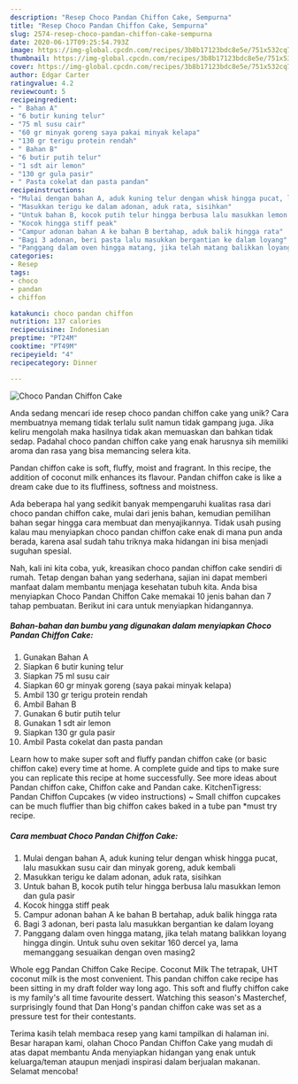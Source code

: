 ```yaml
---
description: "Resep Choco Pandan Chiffon Cake, Sempurna"
title: "Resep Choco Pandan Chiffon Cake, Sempurna"
slug: 2574-resep-choco-pandan-chiffon-cake-sempurna
date: 2020-06-17T09:25:54.793Z
image: https://img-global.cpcdn.com/recipes/3b8b17123bdc8e5e/751x532cq70/choco-pandan-chiffon-cake-foto-resep-utama.jpg
thumbnail: https://img-global.cpcdn.com/recipes/3b8b17123bdc8e5e/751x532cq70/choco-pandan-chiffon-cake-foto-resep-utama.jpg
cover: https://img-global.cpcdn.com/recipes/3b8b17123bdc8e5e/751x532cq70/choco-pandan-chiffon-cake-foto-resep-utama.jpg
author: Edgar Carter
ratingvalue: 4.2
reviewcount: 5
recipeingredient:
- " Bahan A"
- "6 butir kuning telur"
- "75 ml susu cair"
- "60 gr minyak goreng saya pakai minyak kelapa"
- "130 gr terigu protein rendah"
- " Bahan B"
- "6 butir putih telur"
- "1 sdt air lemon"
- "130 gr gula pasir"
- " Pasta cokelat dan pasta pandan"
recipeinstructions:
- "Mulai dengan bahan A, aduk kuning telur dengan whisk hingga pucat, lalu masukkan susu cair dan minyak goreng, aduk kembali"
- "Masukkan terigu ke dalam adonan, aduk rata, sisihkan"
- "Untuk bahan B, kocok putih telur hingga berbusa lalu masukkan lemon dan gula pasir"
- "Kocok hingga stiff peak"
- "Campur adonan bahan A ke bahan B bertahap, aduk balik hingga rata"
- "Bagi 3 adonan, beri pasta lalu masukkan bergantian ke dalam loyang"
- "Panggang dalam oven hingga matang, jika telah matang balikkan loyang hingga dingin. Untuk suhu oven sekitar 160 dercel ya, lama memanggang sesuaikan dengan oven masing2"
categories:
- Resep
tags:
- choco
- pandan
- chiffon

katakunci: choco pandan chiffon 
nutrition: 137 calories
recipecuisine: Indonesian
preptime: "PT24M"
cooktime: "PT49M"
recipeyield: "4"
recipecategory: Dinner

---
```



![Choco Pandan Chiffon Cake](https://img-global.cpcdn.com/recipes/3b8b17123bdc8e5e/751x532cq70/choco-pandan-chiffon-cake-foto-resep-utama.jpg)

Anda sedang mencari ide resep choco pandan chiffon cake yang unik? Cara membuatnya memang tidak terlalu sulit namun tidak gampang juga. Jika keliru mengolah maka hasilnya tidak akan memuaskan dan bahkan tidak sedap. Padahal choco pandan chiffon cake yang enak harusnya sih memiliki aroma dan rasa yang bisa memancing selera kita.

Pandan chiffon cake is soft, fluffy, moist and fragrant. In this recipe, the addition of coconut milk enhances its flavour. Pandan chiffon cake is like a dream cake due to its fluffiness, softness and moistness.

Ada beberapa hal yang sedikit banyak mempengaruhi kualitas rasa dari choco pandan chiffon cake, mulai dari jenis bahan, kemudian pemilihan bahan segar hingga cara membuat dan menyajikannya. Tidak usah pusing kalau mau menyiapkan choco pandan chiffon cake enak di mana pun anda berada, karena asal sudah tahu triknya maka hidangan ini bisa menjadi suguhan spesial.


Nah, kali ini kita coba, yuk, kreasikan choco pandan chiffon cake sendiri di rumah. Tetap dengan bahan yang sederhana, sajian ini dapat memberi manfaat dalam membantu menjaga kesehatan tubuh kita. Anda bisa menyiapkan Choco Pandan Chiffon Cake memakai 10 jenis bahan dan 7 tahap pembuatan. Berikut ini cara untuk menyiapkan hidangannya.

<!--inarticleads1-->

##### Bahan-bahan dan bumbu yang digunakan dalam menyiapkan Choco Pandan Chiffon Cake:

1. Gunakan  Bahan A
1. Siapkan 6 butir kuning telur
1. Siapkan 75 ml susu cair
1. Siapkan 60 gr minyak goreng (saya pakai minyak kelapa)
1. Ambil 130 gr terigu protein rendah
1. Ambil  Bahan B
1. Gunakan 6 butir putih telur
1. Gunakan 1 sdt air lemon
1. Siapkan 130 gr gula pasir
1. Ambil  Pasta cokelat dan pasta pandan


Learn how to make super soft and fluffy pandan chiffon cake (or basic chiffon cake) every time at home. A complete guide and tips to make sure you can replicate this recipe at home successfully. See more ideas about Pandan chiffon cake, Chiffon cake and Pandan cake. KitchenTigress: Pandan Chiffon Cupcakes (w video instructions) ~ Small chiffon cupcakes can be much fluffier than big chiffon cakes baked in a tube pan *must try recipe. 

<!--inarticleads2-->

##### Cara membuat Choco Pandan Chiffon Cake:

1. Mulai dengan bahan A, aduk kuning telur dengan whisk hingga pucat, lalu masukkan susu cair dan minyak goreng, aduk kembali
1. Masukkan terigu ke dalam adonan, aduk rata, sisihkan
1. Untuk bahan B, kocok putih telur hingga berbusa lalu masukkan lemon dan gula pasir
1. Kocok hingga stiff peak
1. Campur adonan bahan A ke bahan B bertahap, aduk balik hingga rata
1. Bagi 3 adonan, beri pasta lalu masukkan bergantian ke dalam loyang
1. Panggang dalam oven hingga matang, jika telah matang balikkan loyang hingga dingin. Untuk suhu oven sekitar 160 dercel ya, lama memanggang sesuaikan dengan oven masing2


Whole egg Pandan Chiffon Cake Recipe. Coconut Milk The tetrapak, UHT coconut milk is the most convenient. This pandan chiffon cake recipe has been sitting in my draft folder way long ago. This soft and fluffy chiffon cake is my family&#39;s all time favourite dessert. Watching this season&#39;s Masterchef, surprisingly found that Dan Hong&#39;s pandan chiffon cake was set as a pressure test for their contestants. 

Terima kasih telah membaca resep yang kami tampilkan di halaman ini. Besar harapan kami, olahan Choco Pandan Chiffon Cake yang mudah di atas dapat membantu Anda menyiapkan hidangan yang enak untuk keluarga/teman ataupun menjadi inspirasi dalam berjualan makanan. Selamat mencoba!
